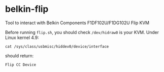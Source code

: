 # belkin-flip
Tool to interact with Belkin Components F1DF102U/F1DG102U Flip KVM

Before running `flip.sh`, you should check `/dev/hidraw0` is your KVM. Under Linux kernel 4.9:
```
cat /sys/class/usbmisc/hiddev0/device/interface
```
should return:
```
Flip CC Device
```

